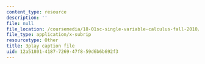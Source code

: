 ```yaml
---
content_type: resource
description: ''
file: null
file_location: /coursemedia/18-01sc-single-variable-calculus-fall-2010/12a518014187726947f859d6b6b692f3_ycO0Vn_w9Q0.srt
file_type: application/x-subrip
resourcetype: Other
title: 3play caption file
uid: 12a51801-4187-7269-47f8-59d6b6b692f3
---
```

